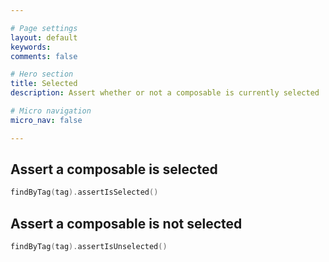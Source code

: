 ```yaml
---

# Page settings
layout: default
keywords:
comments: false

# Hero section
title: Selected
description: Assert whether or not a composable is currently selected

# Micro navigation
micro_nav: false

---
```


## Assert a composable is selected

```kotlin
findByTag(tag).assertIsSelected()
```

## Assert a composable is not selected

```kotlin
findByTag(tag).assertIsUnselected()
```